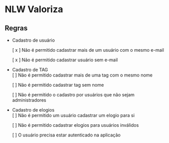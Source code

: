# NLW Valoriza

## Regras

- Cadastro de usuário
  
  [ x ] Não é permitido cadastrar mais de um usuário com o mesmo e-mail

  [ x ] Não é permitido cadastrar usuário sem e-mail

- Cadastro de TAG  
  [ ] Não é permitido cadastrar mais de uma tag com o mesmo nome

  [ ] Não é permitido cadastrar tag sem nome

  [ ] Não é permitido o cadastro por usuários que não sejam administradores

- Cadastro de elogios   
  [ ] Não é permitido um usuário cadastrar um elogio para si

  [ ] Não é permitido cadastrar elogios para usuários inválidos

  [ ] O usuário precisa estar autenticado na aplicação
